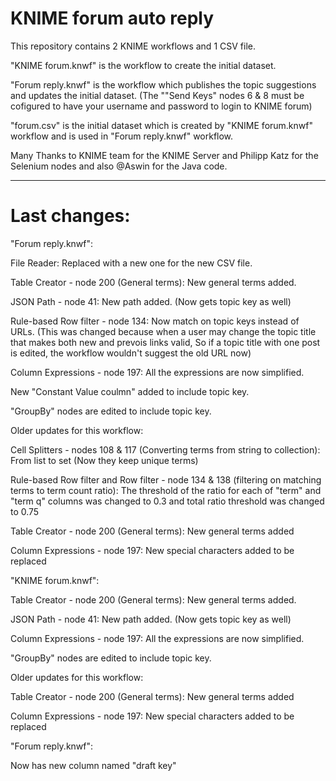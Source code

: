 # KNIME forum auto reply

This repository contains 2 KNIME workflows and 1 CSV file.

"KNIME forum.knwf" is the workflow to create the initial dataset.

"Forum reply.knwf" is the workflow which publishes the topic suggestions and updates the initial dataset. (The ""Send Keys" nodes 6 & 8 must be cofigured to have your username and password to login to KNIME forum)

"forum.csv" is the initial dataset which is created by "KNIME forum.knwf" workflow and is used in "Forum reply.knwf" workflow.

Many Thanks to KNIME team for the KNIME Server and Philipp Katz for the Selenium nodes and also @Aswin for the Java code.

-------------------------------

# Last changes:

"Forum reply.knwf":

File Reader: Replaced with a new one for the new CSV file.

Table Creator - node 200 (General terms): New general terms added.

JSON Path - node 41: New path added. (Now gets topic key as well)

Rule-based Row filter - node 134: Now match on topic keys instead of URLs. (This was changed because when a user may change the topic title that makes both new and prevois links valid, So if a topic title with one post is edited, the workflow wouldn't suggest the old URL now)

Column Expressions - node 197: All the expressions are now simplified.

New "Constant Value coulmn" added to include topic key.

"GroupBy" nodes are edited to include topic key.

Older updates for this workflow:

Cell Splitters - nodes 108 & 117 (Converting terms from string to collection): From list to set (Now they keep unique terms)

Rule-based Row filter and Row filter - node 134 & 138 (filtering on matching terms to term count ratio): The threshold of the ratio for each of "term" and "term q" columns was changed to 0.3 and total ratio threshold was changed to 0.75

Table Creator - node 200 (General terms): New general terms added

Column Expressions - node 197: New special characters added to be replaced

"KNIME forum.knwf":

Table Creator - node 200 (General terms): New general terms added.

JSON Path - node 41: New path added. (Now gets topic key as well)

Column Expressions - node 197: All the expressions are now simplified.

"GroupBy" nodes are edited to include topic key.

Older updates for this workflow:

Table Creator - node 200 (General terms): New general terms added

Column Expressions - node 197: New special characters added to be replaced

"Forum reply.knwf":

Now has new column named "draft key"
